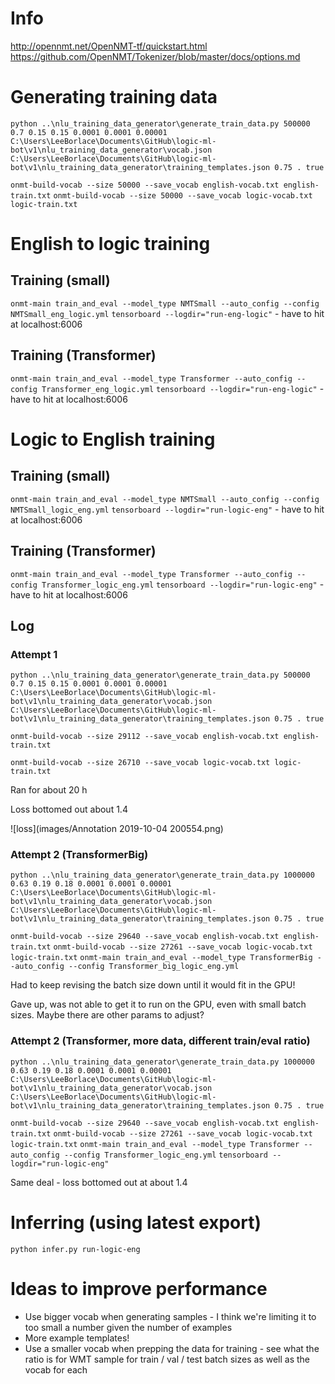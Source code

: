 # Info
http://opennmt.net/OpenNMT-tf/quickstart.html
https://github.com/OpenNMT/Tokenizer/blob/master/docs/options.md

# Generating training data
`python ..\nlu_training_data_generator\generate_train_data.py 500000 0.7 0.15 0.15 0.0001 0.0001 0.00001 C:\Users\LeeBorlace\Documents\GitHub\logic-ml-bot\v1\nlu_training_data_generator\vocab.json C:\Users\LeeBorlace\Documents\GitHub\logic-ml-bot\v1\nlu_training_data_generator\training_templates.json 0.75 . true`

`onmt-build-vocab --size 50000 --save_vocab english-vocab.txt english-train.txt`
`onmt-build-vocab --size 50000 --save_vocab logic-vocab.txt logic-train.txt`

# English to logic training
## Training (small)
`onmt-main train_and_eval --model_type NMTSmall --auto_config --config NMTSmall_eng_logic.yml`
`tensorboard --logdir="run-eng-logic"` - have to hit at localhost:6006

## Training (Transformer)
`onmt-main train_and_eval --model_type Transformer --auto_config --config Transformer_eng_logic.yml`
`tensorboard --logdir="run-eng-logic"` - have to hit at localhost:6006

# Logic to English training
## Training (small)
`onmt-main train_and_eval --model_type NMTSmall --auto_config --config NMTSmall_logic_eng.yml`
`tensorboard --logdir="run-logic-eng"` - have to hit at localhost:6006

## Training (Transformer)
`onmt-main train_and_eval --model_type Transformer --auto_config --config Transformer_logic_eng.yml`
`tensorboard --logdir="run-logic-eng"` - have to hit at localhost:6006

## Log
### Attempt 1
`python ..\nlu_training_data_generator\generate_train_data.py 500000 0.7 0.15 0.15 0.0001 0.0001 0.00001 C:\Users\LeeBorlace\Documents\GitHub\logic-ml-bot\v1\nlu_training_data_generator\vocab.json C:\Users\LeeBorlace\Documents\GitHub\logic-ml-bot\v1\nlu_training_data_generator\training_templates.json 0.75 . true`

`onmt-build-vocab --size 29112 --save_vocab english-vocab.txt english-train.txt`

`onmt-build-vocab --size 26710 --save_vocab logic-vocab.txt logic-train.txt`

Ran for about 20 h

Loss bottomed out about 1.4

![loss](images/Annotation 2019-10-04 200554.png)

### Attempt 2 (TransformerBig)
`python ..\nlu_training_data_generator\generate_train_data.py 1000000 0.63 0.19 0.18 0.0001 0.0001 0.00001 C:\Users\LeeBorlace\Documents\GitHub\logic-ml-bot\v1\nlu_training_data_generator\vocab.json C:\Users\LeeBorlace\Documents\GitHub\logic-ml-bot\v1\nlu_training_data_generator\training_templates.json 0.75 . true`

`onmt-build-vocab --size 29640 --save_vocab english-vocab.txt english-train.txt`
`onmt-build-vocab --size 27261 --save_vocab logic-vocab.txt logic-train.txt`
`onmt-main train_and_eval --model_type TransformerBig --auto_config --config Transformer_big_logic_eng.yml`

Had to keep revising the batch size down until it would fit in the GPU!

Gave up, was not able to get it to run on the GPU, even with small batch sizes. Maybe there are other params to adjust?

### Attempt 2 (Transformer, more data, different train/eval ratio)
`python ..\nlu_training_data_generator\generate_train_data.py 1000000 0.63 0.19 0.18 0.0001 0.0001 0.00001 C:\Users\LeeBorlace\Documents\GitHub\logic-ml-bot\v1\nlu_training_data_generator\vocab.json C:\Users\LeeBorlace\Documents\GitHub\logic-ml-bot\v1\nlu_training_data_generator\training_templates.json 0.75 . true`

`onmt-build-vocab --size 29640 --save_vocab english-vocab.txt english-train.txt`
`onmt-build-vocab --size 27261 --save_vocab logic-vocab.txt logic-train.txt`
`onmt-main train_and_eval --model_type Transformer --auto_config --config Transformer_logic_eng.yml`
`tensorboard --logdir="run-logic-eng"`

Same deal - loss bottomed out at about 1.4

# Inferring (using latest export)
`python infer.py run-logic-eng`

# Ideas to improve performance
- Use bigger vocab when generating samples - I think we're limiting it to too small a number given the number of examples
- More example templates!
- Use a smaller vocab when prepping the data for training - see what the ratio is for WMT sample for train / val / test batch sizes as well as the vocab for each




